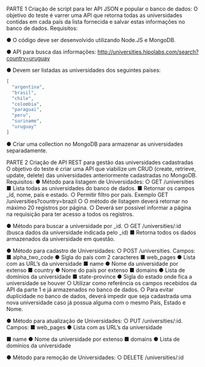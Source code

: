 PARTE 1
Criação de script para ler API JSON e popular o banco de dados:
O objetivo do teste é varrer uma API que retorna todas as universidades contidas em cada
país da lista fornecida e salvar estas informações no banco de dados.
Requisitos:

● O código deve ser desenvolvido utilizando Node.JS e MongoDB.

● API para busca das informações:
http://universities.hipolabs.com/search?country=uruguay

● Devem ser listadas as universidades dos seguintes países:

```JSON
[
  "argentina",
  "brasil",
  "chile",
  "colombia",
  "paraguai",
  "peru",
  "suriname",
  "uruguay"
]
```

● Criar uma collection no MongoDB para armazenar as universidades separadamente.

PARTE 2
Criação de API REST para gestão das universidades cadastradas
O objetivo do teste é criar uma API que viabilize um CRUD (create, retrieve, update, delete)
das universidades anteriormente cadastradas no MongoDB.
Requisitos:
● Método para listagem de Universidades:
    ○ GET /universities
■ Lista todas as universidades do banco de dados.
■ Retornar os campos _id, nome, país e estado.
○ Permitir filtro por país. Exemplo GET /universities?country=brazil
○ O método de listagem deverá retornar no máximo 20 registros por página.
○ Deverá ser possível informar a página na requisição para ter acesso a todos
os registros.

● Método para buscar a universidade por _id.
○ GET /universities/:id (busca dados da universidade indicada pelo _id)
■ Retorna todos os dados armazenados da universidade em questão.

● Método para cadastro de Universidades:
○ POST /universities. Campos:
■ alpha_two_code
● Sigla do país com 2 caracteres
■ web_pages
● Lista com as URL’s da universidade
■ name
● Nome da universidade por extenso
■ country
● Nome do país por extenso
■ domains
● Lista de domínios da universidade
■ state-province
● Sigla do estado onde fica a universidade se houver
○ Utilizar como referência os campos recebidos da API da parte 1 e já
armazenados no banco de dados.
○ Para evitar duplicidade no banco de dados, deverá impedir que seja
cadastrada uma nova universidade caso já possua alguma com o mesmo
País, Estado e Nome.

● Método para atualização de Universidades:
○ PUT /universities/:id. Campos:
■ web_pages
● Lista com as URL’s da universidade

■ name
● Nome da universidade por extenso
■ domains
● Lista de domínios da universidade

● Método para remoção de Universidades:
○ DELETE /universities/:id
